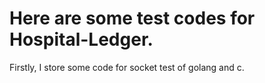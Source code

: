 # Here are some test codes for Hospital-Ledger.
Firstly, I store some code for socket test of golang and c.
